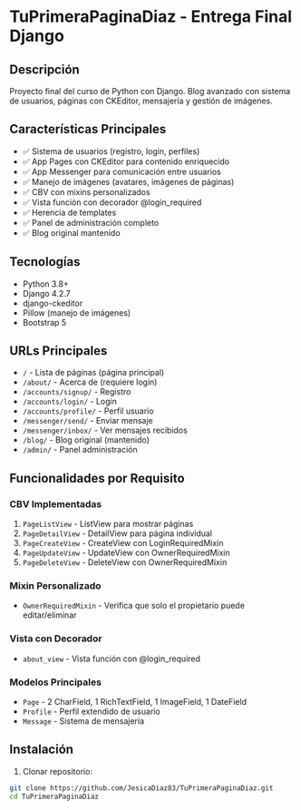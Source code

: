 # TuPrimeraPaginaDiaz - Entrega Final Django

## Descripción
Proyecto final del curso de Python con Django. Blog avanzado con sistema de usuarios, páginas con CKEditor, mensajería y gestión de imágenes.

## Características Principales
- ✅ Sistema de usuarios (registro, login, perfiles)
- ✅ App Pages con CKEditor para contenido enriquecido  
- ✅ App Messenger para comunicación entre usuarios
- ✅ Manejo de imágenes (avatares, imágenes de páginas)
- ✅ CBV con mixins personalizados
- ✅ Vista función con decorador @login_required
- ✅ Herencia de templates
- ✅ Panel de administración completo
- ✅ Blog original mantenido

## Tecnologías
- Python 3.8+
- Django 4.2.7
- django-ckeditor
- Pillow (manejo de imágenes)
- Bootstrap 5

## URLs Principales
- `/` - Lista de páginas (página principal)
- `/about/` - Acerca de (requiere login) 
- `/accounts/signup/` - Registro
- `/accounts/login/` - Login
- `/accounts/profile/` - Perfil usuario
- `/messenger/send/` - Enviar mensaje
- `/messenger/inbox/` - Ver mensajes recibidos
- `/blog/` - Blog original (mantenido)
- `/admin/` - Panel administración

## Funcionalidades por Requisito

### CBV Implementadas
1. `PageListView` - ListView para mostrar páginas
2. `PageDetailView` - DetailView para página individual  
3. `PageCreateView` - CreateView con LoginRequiredMixin
4. `PageUpdateView` - UpdateView con OwnerRequiredMixin
5. `PageDeleteView` - DeleteView con OwnerRequiredMixin

### Mixin Personalizado
- `OwnerRequiredMixin` - Verifica que solo el propietario puede editar/eliminar

### Vista con Decorador
- `about_view` - Vista función con @login_required

### Modelos Principales  
- `Page` - 2 CharField, 1 RichTextField, 1 ImageField, 1 DateField
- `Profile` - Perfil extendido de usuario
- `Message` - Sistema de mensajería

## Instalación

1. Clonar repositorio:
```bash
git clone https://github.com/JesicaDiaz83/TuPrimeraPaginaDiaz.git
cd TuPrimeraPaginaDiaz